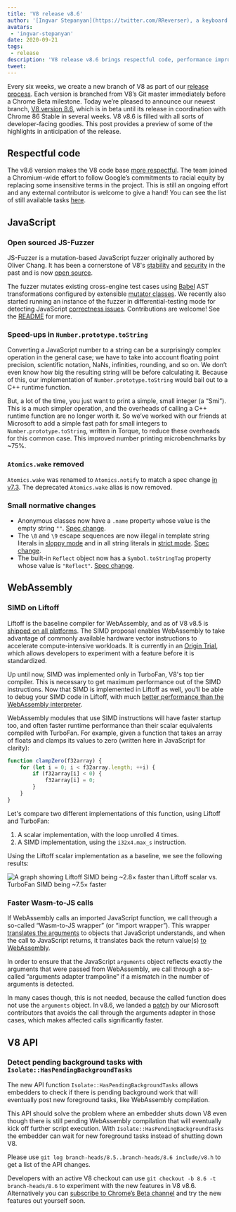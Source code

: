 ```yaml
---
title: 'V8 release v8.6'
author: '[Ingvar Stepanyan](https://twitter.com/RReverser), a keyboard fuzzer'
avatars:
 - 'ingvar-stepanyan'
date: 2020-09-21
tags:
 - release
description: 'V8 release v8.6 brings respectful code, performance improvements, and normative changes.'
tweet:
---
```

Every six weeks, we create a new branch of V8 as part of our [release process](https://v8.dev/docs/release-process). Each version is branched from V8’s Git master immediately before a Chrome Beta milestone. Today we’re pleased to announce our newest branch, [V8 version 8.6](https://chromium.googlesource.com/v8/v8.git/+log/branch-heads/8.6), which is in beta until its release in coordination with Chrome 86 Stable in several weeks. V8 v8.6 is filled with all sorts of developer-facing goodies. This post provides a preview of some of the highlights in anticipation of the release.

## Respectful code

The v8.6 version makes the V8 code base [more respectful](https://v8.dev/docs/respectful-code). The team joined a Chromium-wide effort to follow Google’s commitments to racial equity by replacing some insensitive terms in the project. This is still an ongoing effort and any external contributor is welcome to give a hand! You can see the list of still available tasks [here](
https://docs.google.com/document/d/1sugp6FhO-AKMb7q2Y7itNN_GBQYyQzj7BR3owNSA01s/edit#heading=h.p7fgw2nemm84).

## JavaScript

### Open sourced JS-Fuzzer

JS-Fuzzer is a mutation-based JavaScript fuzzer originally authored by Oliver Chang. It has been a cornerstone of V8's [stability](https://bugs.chromium.org/p/chromium/issues/list?q=ochang_js_fuzzer%20label%3AStability-Crash%20label%3AClusterfuzz%20-status%3AWontFix%20-status%3ADuplicate&can=1) and [security](https://bugs.chromium.org/p/chromium/issues/list?q=ochang_js_fuzzer%20label%3ASecurity%20label%3AClusterfuzz%20-status%3AWontFix%20-status%3ADuplicate&can=1) in the past and is now [open source](https://chromium-review.googlesource.com/c/v8/v8/+/2320330).

The fuzzer mutates existing cross-engine test cases using [Babel](https://babeljs.io/) AST transformations configured by extensible [mutator classes](https://chromium.googlesource.com/v8/v8/+/320d98709f/tools/clusterfuzz/js_fuzzer/mutators/). We recently also started running an instance of the fuzzer in differential-testing mode for detecting JavaScript [correctness issues](https://bugs.chromium.org/p/chromium/issues/list?q=blocking%3A1050674%20-status%3ADuplicate&can=1). Contributions are welcome! See the [README](https://chromium.googlesource.com/v8/v8/+/master/tools/clusterfuzz/js_fuzzer/README.md) for more.

### Speed-ups in `Number.prototype.toString`

Converting a JavaScript number to a string can be a surprisingly complex operation in the general case; we have to take into account floating point precision, scientific notation, NaNs, infinities, rounding, and so on. We don’t even know how big the resulting string will be before calculating it. Because of this, our implementation of `Number.prototype.toString` would bail out to a C++ runtime function.

But, a lot of the time, you just want to print a simple, small integer (a “Smi”). This is a much simpler operation, and the overheads of calling a C++ runtime function are no longer worth it. So we’ve worked with our friends at Microsoft to add a simple fast path for small integers to `Number.prototype.toString`, written in Torque, to reduce these overheads for this common case. This improved number printing microbenchmarks by ~75%.

### `Atomics.wake` removed

`Atomics.wake` was renamed to `Atomics.notify` to match a spec change [in v7.3](https://v8.dev/blog/v8-release-73#atomics.notify). The deprecated `Atomics.wake` alias is now removed.

### Small normative changes

- Anonymous classes now have a `.name` property whose value is the empty string `""`. [Spec change](https://github.com/tc39/ecma262/pull/1490).
- The `\8` and `\9` escape sequences are now illegal in template string literals in [sloppy mode](https://developer.mozilla.org/en-US/docs/Glossary/Sloppy_mode) and in all string literals in [strict mode](https://developer.mozilla.org/en-US/docs/Web/JavaScript/Reference/Strict_mode). [Spec change](https://github.com/tc39/ecma262/pull/2054).
- The built-in `Reflect` object now has a `Symbol.toStringTag` property whose value is `"Reflect"`. [Spec change](https://github.com/tc39/ecma262/pull/2057).

## WebAssembly

### SIMD on Liftoff

Liftoff is the baseline compiler for WebAssembly, and as of V8 v8.5 is [shipped on all platforms](https://v8.dev/features/simd). The SIMD proposal enables WebAssembly to take advantage of commonly available hardware vector instructions to accelerate compute-intensive workloads. It is currently in an [Origin Trial](https://v8.dev/blog/v8-release-84#simd-origin-trial), which allows developers to experiment with a feature before it is standardized.

Up until now, SIMD was implemented only in TurboFan, V8's top tier compiler. This is necessary to get maximum performance out of the SIMD instructions. Now that SIMD is implemented in Liftoff as well, you'll be able to debug your SIMD code in Liftoff, with much [better performance than the WebAssembly interpreter](https://v8.dev/blog/v8-release-84#better-debugging).

WebAssembly modules that use SIMD instructions will have faster startup too, and often faster runtime performance than their scalar equivalents compiled with TurboFan. For example, given a function that takes an array of floats and clamps its values to zero (written here in JavaScript for clarity):

```js
function clampZero(f32array) {
    for (let i = 0; i < f32array.length; ++i) {
        if (f32array[i] < 0) {
            f32array[i] = 0;
        }
    }
}
```

Let's compare two different implementations of this function, using Liftoff and TurboFan:

1. A scalar implementation, with the loop unrolled 4 times.
2. A SIMD implementation, using the `i32x4.max_s` instruction.

Using the Liftoff scalar implementation as a baseline, we see the following results:

![A graph showing Liftoff SIMD being ~2.8× faster than Liftoff scalar vs. TurboFan SIMD being ~7.5× faster](/_img/v8-release-86/simd.svg)

### Faster Wasm-to-JS calls

If WebAssembly calls an imported JavaScript function, we call through a so-called “Wasm-to-JS wrapper” (or “import wrapper”). This wrapper [translates the arguments](https://webassembly.github.io/spec/js-api/index.html#tojsvalue) to objects that JavaScript understands, and when the call to JavaScript returns, it translates back the return value(s) [to WebAssembly](https://webassembly.github.io/spec/js-api/index.html#towebassemblyvalue).

In order to ensure that the JavaScript `arguments` object reflects exactly the arguments that were passed from WebAssembly, we call through a so-called “arguments adapter trampoline” if a mismatch in the number of arguments is detected.

In many cases though, this is not needed, because the called function does not use the `arguments` object. In v8.6, we landed a [patch](https://crrev.com/c/2317061) by our Microsoft contributors that avoids the call through the arguments adapter in those cases, which makes affected calls significantly faster.

## V8 API

### Detect pending background tasks with `Isolate::HasPendingBackgroundTasks`

The new API function `Isolate::HasPendingBackgroundTasks` allows embedders to check if there is pending background work that will eventually post new foreground tasks, like WebAssembly compilation.

This API should solve the problem where an embedder shuts down V8 even though there is still pending WebAssembly compilation that will eventually kick off further script execution. With `Isolate::HasPendingBackgroundTasks` the embedder can wait for new foreground tasks instead of shutting down V8.

Please use `git log branch-heads/8.5..branch-heads/8.6 include/v8.h` to get a list of the API changes.

Developers with an active V8 checkout can use `git checkout -b 8.6 -t branch-heads/8.6` to experiment with the new features in V8 v8.6. Alternatively you can [subscribe to Chrome’s Beta channel](https://www.google.com/chrome/browser/beta.html) and try the new features out yourself soon.
